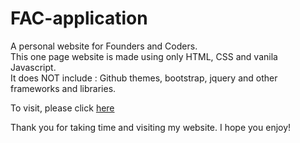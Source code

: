 # FAC-application
A personal website for Founders and Coders.<br>
This one page website is made using only HTML, CSS and vanila Javascript.<br> 
It does NOT include : Github themes, bootstrap, jquery and other frameworks and libraries.

To visit, please click <a href="http://itsina96.github.io/FAC-application">here</a>

Thank you for taking time and visiting my website. I hope you enjoy! 
